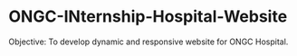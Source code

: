 # ONGC-INternship-Hospital-Website
Objective: To develop dynamic and responsive website for ONGC Hospital.
